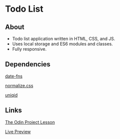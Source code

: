 # Todo List

## About

- Todo list application written in HTML, CSS, and JS.
- Uses local storage and ES6 modules and classes.
- Fully responsive.

## Dependencies

[date-fns](https://www.npmjs.com/package/date-fns)

[normalize.css](https://www.npmjs.com/package/normalize.css)

[uniqid](https://www.npmjs.com/package/uniqid)

## Links

[The Odin Project Lesson](https://www.theodinproject.com/lessons/node-path-javascript-todo-list)

[Live Preview](https://arronjohnson.github.io/todo-list/)

